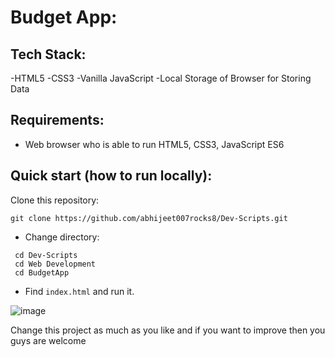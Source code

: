 # Budget App:
  
## Tech Stack:
  -HTML5
  -CSS3
  -Vanilla JavaScript
  -Local Storage of Browser for Storing Data
 
## Requirements:
  - Web browser who is able to run HTML5, CSS3, JavaScript ES6


## Quick start (how to run locally):

Clone this repository:

```
git clone https://github.com/abhijeet007rocks8/Dev-Scripts.git
```
- Change directory:
```
 cd Dev-Scripts
 cd Web Development
 cd BudgetApp
```
- Find `index.html` and run it.

![image](https://user-images.githubusercontent.com/67019423/191661097-eb7f7eed-1545-402a-94ee-8e76fbce5db3.png)


Change this project as much as you like and if you want to improve then you guys are welcome
